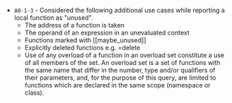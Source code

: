 - `A0-1-3` - Considered the following additional use cases while reporting a local function as "unused".
  - The address of a function is taken
  - The operand of an expression in an unevaluated context
  - Functions marked with [[maybe_unused]]
  - Explicitly deleted functions e.g. =delete
  - Use of any overload of a function in an overload set constitute a use of all members of the set. An overload set is a set of functions with the same name that differ in the number, type and/or qualifiers of their parameters, and, for the purpose of this query, are limited to functions which are declared in the same scope (namespace or class).
